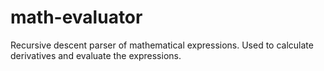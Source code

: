# math-evaluator
Recursive descent parser of mathematical expressions. Used to calculate derivatives and evaluate the expressions.
